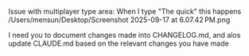 Issue with multiplayer type area:
When I type "The quick" this happens
/Users/mensun/Desktop/Screenshot 2025-09-17 at 6.07.42 PM.png

I need you to document changes made into CHANGELOG.md, and alos update CLAUDE.md based on the relevant changes you have made